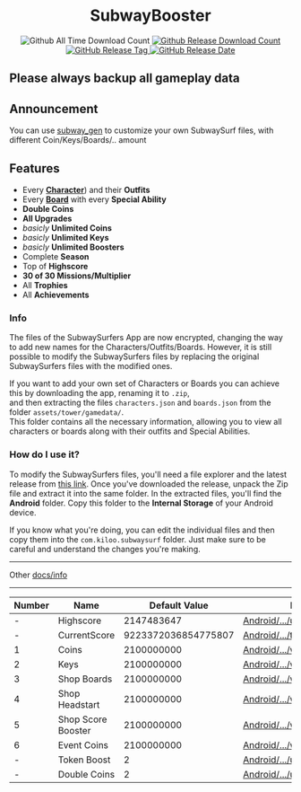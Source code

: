 <h1 align="center">SubwayBooster</h1>
<p align="center">
  <a>
  <img alt="Github All Time Download Count" src="https://img.shields.io/github/downloads/HerrErde/SubwayBooster/total.svg?color=181717&logo=github&style=for-the-badge">
  </a>
<a href="https://github.com/HerrErde/SubwayBooster/releases/latest">
  <img alt="Github Release Download Count" src="https://img.shields.io/github/downloads/HerrErde/SubwayBooster/latest/total.svg?color=181717&logo=github&style=for-the-badge">
  </a>
  <a href="https://github.com/HerrErde/SubwayBooster/releases/latest">
  <img alt="GitHub Release Tag" src="https://img.shields.io/github/release/HerrErde/SubwayBooster/all.svg?style=for-the-badge&logo=github&logoColor=fafafa&colorA=191b25&colorB=32cb8b">
  </a>
  <a href="https://github.com/HerrErde/SubwayBooster/releases/">
    <img alt="GitHub Release Date" src="https://img.shields.io/github/release-date-pre/HerrErde/SubwayBooster.svg?style=for-the-badge">
  </a>
</p>

## Please always backup all gameplay data

## Announcement

You can use [subway_gen](https://subway.herrerde.xyz) to customize your own SubwaySurf files, with different Coin/Keys/Boards/.. amount

## Features

- Every [**Character**](https://subwaysurf.fandom.com/wiki/Characters)) and their **Outfits**
- Every [**Board**](https://subwaysurf.fandom.com/wiki/Boards) with every **Special Ability**
- **Double Coins**
- **All Upgrades**
- _basicly_ **Unlimited Coins**
- _basicly_ **Unlimited Keys**
- _basicly_ **Unlimited Boosters**
- Complete **Season**
- Top of **Highscore**
- **30 of 30 Missions/Multiplier**
- All **Trophies**
- All **Achievements**

### Info

The files of the SubwaySurfers App are now encrypted, changing the way to add new names for the Characters/Outfits/Boards.
However, it is still possible to modify the SubwaySurfers files by replacing the original SubwaySurfers files with the modified ones.

If you want to add your own set of Characters or Boards you can achieve this by downloading the app, renaming it to `.zip`, \
and then extracting the files `characters.json` and `boards.json` from the folder `assets/tower/gamedata/`. \
This folder contains all the necessary information, allowing you to view all characters or boards along with their outfits and Special Abilities.

### How do I use it?

To modify the SubwaySurfers files, you'll need a file explorer and the latest release from [this link](https://github.com/HerrErde/SubwayBooster/releases/latest). Once you've downloaded the release, unpack the Zip file and extract it into the same folder. In the extracted files, you'll find the **Android** folder. Copy this folder to the **Internal Storage** of your Android device.

If you know what you're doing, you can edit the individual files and then copy them into the `com.kiloo.subwaysurf` folder. Just make sure to be careful and understand the changes you're making.

---

Other [docs/info](docs/info.md) <br>

---

| Number | Name               | Default Value       | File                                                                                           |
| ------ | ------------------ | ------------------- | ---------------------------------------------------------------------------------------------- |
| -      | Highscore          | 2147483647          | [Android/.../user_stats.json](Android/data/com.kiloo.subwaysurf/files/profile/user_stats.json) |
| -      | CurrentScore       | 9223372036854775807 | [Android/.../top_run.json](Android/data/com.kiloo.subwaysurf/files/profile/top_run.json)       |
| 1      | Coins              | 2100000000          | [Android/.../wallet.json](Android/data/com.kiloo.subwaysurf/files/profile/wallet.json)         |
| 2      | Keys               | 2100000000          | [Android/.../wallet.json](Android/data/com.kiloo.subwaysurf/files/profile/wallet.json)         |
| 3      | Shop Boards        | 2100000000          | [Android/.../wallet.json](Android/data/com.kiloo.subwaysurf/files/profile/wallet.json)         |
| 4      | Shop Headstart     | 2100000000          | [Android/.../wallet.json](Android/data/com.kiloo.subwaysurf/files/profile/wallet.json)         |
| 5      | Shop Score Booster | 2100000000          | [Android/.../wallet.json](Android/data/com.kiloo.subwaysurf/files/profile/wallet.json)         |
| 6      | Event Coins        | 2100000000          | [Android/.../wallet.json](Android/data/com.kiloo.subwaysurf/files/profile/wallet.json)         |
| -      | Token Boost        | 2                   | [Android/.../upgrades.json](Android/data/com.kiloo.subwaysurf/files/profile/upgrades.json)     |
| -      | Double Coins       | 2                   | [Android/.../upgrades.json](Android/data/com.kiloo.subwaysurf/files/profile/upgrades.json)     |
